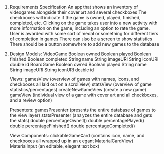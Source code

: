 1) Requirements Specification
    An app that shows an inventory of videogames alongside their cover art and several checkboxes
    The checkboxes will indicate if the game is owned, played, finished, completed, etc.
    Clicking on the game takes user into a new activity with more information on the game, including
    an option to rate the game.
    User is awarded with some sort of medal or something for different tiers of completion in games
    There can also be a screen to show statistics
    There should be a button somewhere to add new games to the database

2) Design
    Models:
        VideoGame
            Boolean owned
            Boolean played
            Boolean finished
            Boolean completed
            String name
            String imageURI
            String iconURI
            double id
        BoardGame
            Boolean owned
            Boolean played
            String name
            String imageURI
            String iconURI
            double id

    Views:
        gamesView (overview of games with names, icons, and checkboxes all laid out on a scrollView)
        statsView (overview of game statistics/percentages)
        createNewGameView (create a new game)
        gameView (individual view of a game with cover art and all checkboxes, and a review option)

    Presenters:
        gamesPresenter (presents the entire database of games to the view layer)
        statsPresenter (analyzes the entire database and gets the stats)
            double percentageOwned()
            double percentagePlayed()
            double percentageFinished()
            double percentageCompleted()

    View Components:
        clickableGameCard (contains icon, name, and checkboxes all wrapped up in an elegant MaterialCardView)
        MaterialInput (an editable, elegant text box)
